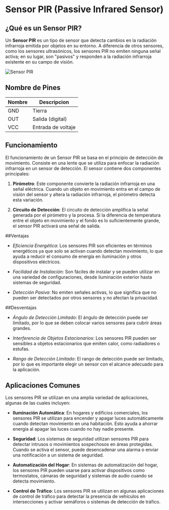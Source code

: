 # Sensor PIR (Passive Infrared Sensor)

## ¿Qué es un Sensor PIR?
Un **Sensor PIR** es un tipo de sensor que detecta cambios en la radiación infrarroja emitida por objetos en su entorno. A diferencia de otros sensores, como los sensores ultrasónicos, los sensores PIR no emiten ninguna señal activa; en su lugar, son "pasivos" y responden a la radiación infrarroja existente en su campo de visión.

![Sensor PIR](https://hub360.com.ng/wp-content/uploads/2015/01/pir_module-1.png)

## Nombre de Pines

| Nombre | Descripcion          |
|--------|----------------------|
| GND    | Tierra               |
| OUT    | Salida (digital)     |
| VCC    | Entrada de voltaje   |

## Funcionamiento
El funcionamiento de un Sensor PIR se basa en el principio de detección de movimiento. Consiste en una lente que se utiliza para enfocar la radiación infrarroja en un sensor de detección. El sensor contiene dos componentes principales:

1. **Pirómetro**: Este componente convierte la radiación infrarroja en una señal eléctrica. Cuando un objeto en movimiento entra en el campo de visión del sensor y altera la radiación infrarroja, el pirómetro detecta esta variación.

2. **Circuito de Detección**: El circuito de detección amplifica la señal generada por el pirómetro y la procesa. Si la diferencia de temperatura entre el objeto en movimiento y el fondo es lo suficientemente grande, el sensor PIR activará una señal de salida.

##Ventajas

- *Eficiencia Energética*: Los sensores PIR son eficientes en términos energéticos ya que solo se activan cuando detectan movimiento, lo que ayuda a reducir el consumo de energía en iluminación y otros dispositivos eléctricos.

- *Facilidad de Instalación*: Son fáciles de instalar y se pueden utilizar en una variedad de configuraciones, desde iluminación exterior hasta sistemas de seguridad.

- *Detección Pasiva*: No emiten señales activas, lo que significa que no pueden ser detectados por otros sensores y no afectan la privacidad.

##Desventajas

- *Ángulo de Detección Limitado*: El ángulo de detección puede ser limitado, por lo que se deben colocar varios sensores para cubrir áreas grandes.

- *Interferencia de Objetos Estacionarios*: Los sensores PIR pueden ser sensibles a objetos estacionarios que emiten calor, como radiadores o estufas.

- *Rango de Detección Limitado*: El rango de detección puede ser limitado, por lo que es importante elegir un sensor con el alcance adecuado para la aplicación.

## Aplicaciones Comunes
Los sensores PIR se utilizan en una amplia variedad de aplicaciones, algunas de las cuales incluyen:

- **Iluminación Automática**: En hogares y edificios comerciales, los sensores PIR se utilizan para encender y apagar luces automáticamente cuando detectan movimiento en una habitación. Esto ayuda a ahorrar energía al apagar las luces cuando no hay nadie presente.

- **Seguridad**: Los sistemas de seguridad utilizan sensores PIR para detectar intrusos o movimientos sospechosos en áreas protegidas. Cuando se activa el sensor, puede desencadenar una alarma o enviar una notificación a un sistema de seguridad.

- **Automatización del Hogar**: En sistemas de automatización del hogar, los sensores PIR pueden usarse para activar dispositivos como termostatos, cámaras de seguridad y sistemas de audio cuando se detecta movimiento.

- **Control de Tráfico**: Los sensores PIR se utilizan en algunas aplicaciones de control de tráfico para detectar la presencia de vehículos en intersecciones y activar semáforos o sistemas de detección de tráfico.

